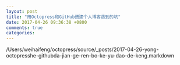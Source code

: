 ```yaml
---
layout: post
title: "用Octopress和GitHub搭建个人博客遇到的坑"
date: 2017-04-26 09:36:38 +0800
comments: true
categories: 
---
```

/Users/weihaifeng/octopress/source/_posts/2017-04-26-yong-octopresshe-githubda-jian-ge-ren-bo-ke-yu-dao-de-keng.markdown
